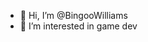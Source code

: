 - 👋 Hi, I’m @BingooWilliams
- 👀 I’m interested in game dev

<!---
BingoohWilliams/BingoohWilliams is a ✨ special ✨ repository because its `README.md` (this file) appears on your GitHub profile.
You can click the Preview link to take a look at your changes.
--->
